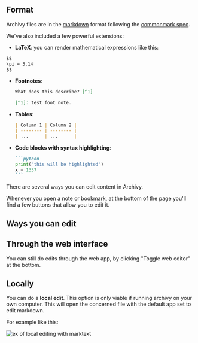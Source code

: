 ## Format

Archivy files are in the [markdown](https://daringfireball.net/projects/markdown/basics) format following the [commonmark spec](https://spec.commonmark.org/).

We've also included a few powerful extensions:


- **LaTeX**: you can render mathematical expressions like this:

```md
$$
\pi = 3.14
$$
```

- **Footnotes**:
	```md
	What does this describe? [^1]

	[^1]: test foot note.
	```

- **Tables**:
	```md
	| Column 1 | Column 2 |
	| -------- | -------- |
	| ...      | ...      |
	```

- **Code blocks with syntax highlighting**:
	````md
	```python
	print("this will be highlighted")
	x = 1337
	```
	````

There are several ways you can edit content in Archivy.

Whenever you open a note or bookmark, at the bottom of the page you'll find a few buttons that allow you to edit it.

## Ways you can edit

## Through the web interface

You can still do edits through the web app, by clicking "Toggle web editor" at the bottom.

## Locally

You can do a **local edit**. This option is only viable if running archivy on your own computer. This will open the concerned file with the default app set to edit markdown.

For example like this:

![ex of local editing with marktext](img/local-edit.png)
